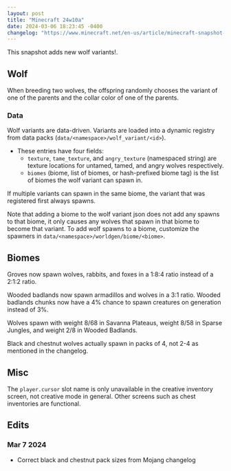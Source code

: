 ```yaml
---
layout: post
title: "Minecraft 24w10a"
date: 2024-03-06 18:23:45 -0400
changelog: "https://www.minecraft.net/en-us/article/minecraft-snapshot-24w10a"
---
```


This snapshot adds new wolf variants!.

## Wolf

When breeding two wolves, the offspring randomly chooses the variant of one of the parents and the collar color of one of the parents.

### Data

Wolf variants are data-driven. Variants are loaded into a dynamic registry from data packs (`data/<namespace>/wolf_variant/<id>`).

- These entries have four fields:
  - `texture`, `tame_texture`, and `angry_texture` (namespaced string) are texture locations for untamed, tamed, and angry wolves respectively.
  - `biomes` (biome, list of biomes, or hash-prefixed biome tag) is the list of biomes the wolf variant can spawn in.

If multiple variants can spawn in the same biome, the variant that was registered first always spawns.

Note that adding a biome to the wolf variant json does not add any spawns to that biome, it only causes any wolves that spawn in that biome to become that variant. To add wolf spawns to a biome, customize the spawners in `data/<namespace>/worldgen/biome/<biome>`.

## Biomes

Groves now spawn wolves, rabbits, and foxes in a 1:8:4 ratio instead of a 2:1:2 ratio.

Wooded badlands now spawn armadillos and wolves in a 3:1 ratio. Wooded badlands chunks now have a 4% chance to spawn creatures on generation instead of 3%.

Wolves spawn with weight 8/68 in Savanna Plateaus, weight 8/58 in Sparse Jungles, and weight 2/8 in Wooded Badlands.

Black and chestnut wolves actually spawn in packs of 4, not 2-4 as mentioned in the changelog.

## Misc

The `player.cursor` slot name is only unavailable in the creative inventory screen, not creative mode in general. Other screens such as chest inventories are functional.

## Edits

### Mar 7 2024

- Correct black and chestnut pack sizes from Mojang changelog

